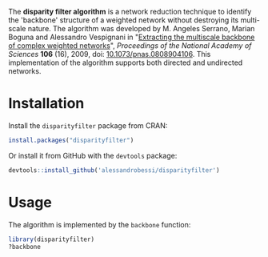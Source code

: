 The **disparity filter algorithm** is a network reduction technique to identify the 'backbone' structure of a weighted network without destroying its multi-scale nature. The algorithm was developed by M. Angeles Serrano, Marian Boguna and Alessandro Vespignani in "[Extracting the multiscale backbone of complex weighted networks](http://arxiv.org/abs/0904.2389)", _Proceedings of the National Academy of Sciences_ **106** (16), 2009, doi: [10.1073/pnas.0808904106](http://dx.doi.org/10.1073/pnas.0808904106). This implementation of the algorithm supports both directed and undirected networks.

# Installation #

Install the `disparityfilter` package from CRAN:

```R
install.packages("disparityfilter")
```

Or install it from GitHub with the `devtools` package:

```R
devtools::install_github('alessandrobessi/disparityfilter')
```

# Usage #

The algorithm is implemented by the `backbone` function:

```R
library(disparityfilter)
?backbone
```
